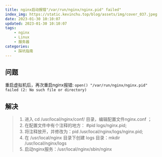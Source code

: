 ```yaml
---
title: nginx启动报错"/var/run/nginx/nginx.pid" failed"
index_img: https://static.kevinchu.top/blog/assets/img/cover_037.jpeg
date: 2023-01-30 10:10:07
updated: 2023-01-30 10:10:07
tags:
    - nginx
    - Linux
    - 服务器
categories:
    - 踩坑指南
---
```


## 问题
重启虚拟机后，再次重启nginx报错:
```open() "/var/run/nginx/nginx.pid" failed (2: No such file or directory)```

## 解决
>1. 进入 cd /usr/local/nginx/conf/ 目录，编辑配置文件nginx.conf ；
>2. 在配置文件中有个注释的地方： #pid        logs/nginx.pid;
>3. 将注释放开，并修改为：pid    /usr/local/nginx/logs/nginx.pid;
>4. 在 /usr/local/nginx 目录下创建 logs 目录：mkdir /usr/local/nginx/logs
>5. 启动nginx服务：/usr/local/nginx/sbin/nginx